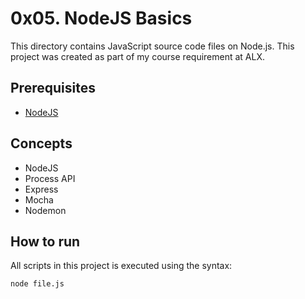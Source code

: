 # 0x05. NodeJS Basics
This directory contains JavaScript source code files on Node.js. This project was created as part of my course requirement at ALX.

## Prerequisites
* [NodeJS](https://nodejs.org/en/download/package-manager)

## Concepts
* NodeJS
* Process API
* Express
* Mocha
* Nodemon

## How to run
All scripts in this project is executed using the syntax:

`node file.js`

